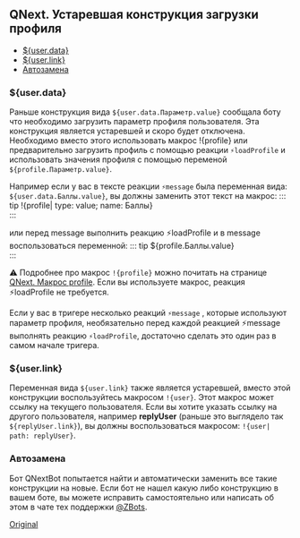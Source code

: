 ## QNext. Устаревшая конструкция загрузки профиля
* [${user.data}](#user-data)
* [${user.link}](#user-link)
* [Автозамена](#автозамена)
### 
### ${user.data}

Раньше конструкция вида `${user.data.Параметр.value}` сообщала боту что необходимо загрузить параметр профиля пользователя. Эта конструкция является устаревшей и скоро будет отключена. Необходимо вместо этого использовать макрос !{profile} или предварительно загрузить профиль с помощью реакции `⚡️loadProfile` и использовать значения профиля с помощью переменой `${profile.Параметр.value}`.

Например если у вас в тексте реакции `⚡️message` была переменная вида: `${user.data.Баллы.value}`, вы должны заменить этот текст на макрос:
::: tip
!{profile| type: value; name: Баллы}<br>
:::

или перед message выполнить реакцию ⚡️loadProfile и в message воспользоваться переменной:
::: tip
${profile.Баллы.value}<br>
:::



⚠️ Подробнее про макрос `!{profile}` можно почитать на странице [QNext. Макрос profile](/docs-test/ph/macros/profile). Если вы используете макрос, реакция ⚡️loadProfile не требуется.



Если у вас в тригере несколько реакций `⚡️message` , которые используют параметр профиля, необязательно перед каждой реакцией ⚡️message выполнять реакцию `⚡️loadProfile`, достаточно сделать это один раз в самом начале тригера.
### ${user.link}

Переменная вида `${user.link}` также является устаревшей, вместо этой конструкции воспользуйтесь макросом `!{user}`. Этот макрос может ссылку на текущего пользователя. Если вы хотите указать ссылку на другого пользователя, например **replyUser** (раньше это выглядело так `${replyUser.link}`), вы должны воспользоваться макросом: `!{user| path: replyUser}`.


### Автозамена

Бот QNextBot попытается найти и автоматически заменить все такие конструкции на новые. Если бот не нашел какую либо конструкцию в вашем боте, вы можете исправить самостоятельно или написать об этом в чате тех поддержки [@ZBots](http://t.me/zbots).
  
[Original](https://telegra.ph/QNext-Legacy-load-profile-01-09)